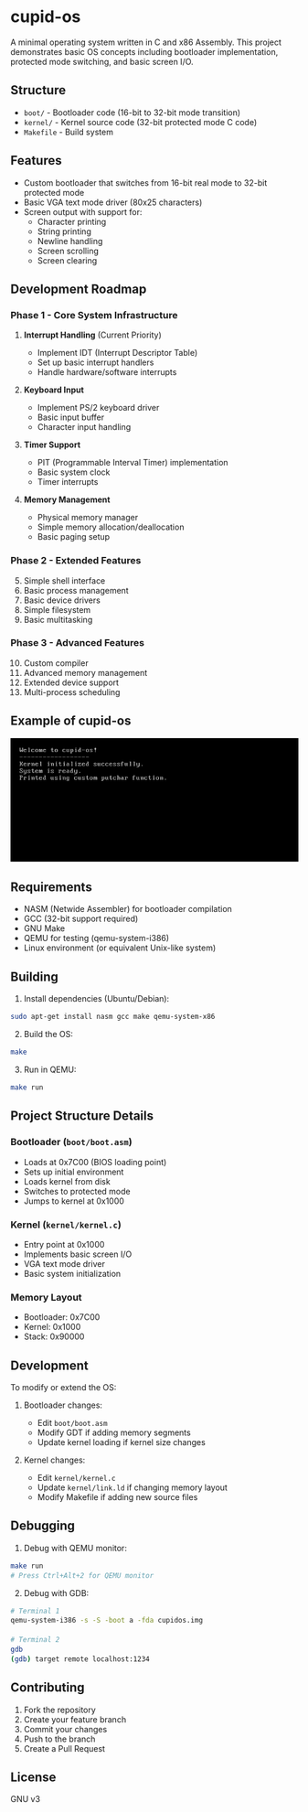# cupid-os
A minimal operating system written in C and x86 Assembly. This project demonstrates basic OS concepts including bootloader implementation, protected mode switching, and basic screen I/O.

## Structure
- `boot/` - Bootloader code (16-bit to 32-bit mode transition)
- `kernel/` - Kernel source code (32-bit protected mode C code)
- `Makefile` - Build system

## Features
- Custom bootloader that switches from 16-bit real mode to 32-bit protected mode
- Basic VGA text mode driver (80x25 characters)
- Screen output with support for:
  - Character printing
  - String printing
  - Newline handling
  - Screen scrolling
  - Screen clearing
## Development Roadmap
### Phase 1 - Core System Infrastructure
1. **Interrupt Handling** (Current Priority)
   - Implement IDT (Interrupt Descriptor Table)
   - Set up basic interrupt handlers
   - Handle hardware/software interrupts

2. **Keyboard Input**
   - Implement PS/2 keyboard driver
   - Basic input buffer
   - Character input handling

3. **Timer Support**
   - PIT (Programmable Interval Timer) implementation
   - Basic system clock
   - Timer interrupts

4. **Memory Management**
   - Physical memory manager
   - Simple memory allocation/deallocation
   - Basic paging setup

### Phase 2 - Extended Features
5. Simple shell interface
6. Basic process management
7. Basic device drivers
8. Simple filesystem
9. Basic multitasking

### Phase 3 - Advanced Features
10. Custom compiler
11. Advanced memory management
12. Extended device support
13. Multi-process scheduling

## Example of cupid-os
![alt text for cupid-os img](img/os.png)

## Requirements
- NASM (Netwide Assembler) for bootloader compilation
- GCC (32-bit support required)
- GNU Make
- QEMU for testing (qemu-system-i386)
- Linux environment (or equivalent Unix-like system)

## Building
1. Install dependencies (Ubuntu/Debian):
```bash
sudo apt-get install nasm gcc make qemu-system-x86
```

2. Build the OS:
```bash
make
```

3. Run in QEMU:
```bash
make run
```

## Project Structure Details
### Bootloader (`boot/boot.asm`)
- Loads at 0x7C00 (BIOS loading point)
- Sets up initial environment
- Loads kernel from disk
- Switches to protected mode
- Jumps to kernel at 0x1000

### Kernel (`kernel/kernel.c`)
- Entry point at 0x1000
- Implements basic screen I/O
- VGA text mode driver
- Basic system initialization

### Memory Layout
- Bootloader: 0x7C00
- Kernel: 0x1000
- Stack: 0x90000

## Development
To modify or extend the OS:

1. Bootloader changes:
   - Edit `boot/boot.asm`
   - Modify GDT if adding memory segments
   - Update kernel loading if kernel size changes

2. Kernel changes:
   - Edit `kernel/kernel.c`
   - Update `kernel/link.ld` if changing memory layout
   - Modify Makefile if adding new source files

## Debugging
1. Debug with QEMU monitor:
```bash
make run
# Press Ctrl+Alt+2 for QEMU monitor
```

2. Debug with GDB:
```bash
# Terminal 1
qemu-system-i386 -s -S -boot a -fda cupidos.img

# Terminal 2
gdb
(gdb) target remote localhost:1234
```

## Contributing
1. Fork the repository
2. Create your feature branch
3. Commit your changes
4. Push to the branch
5. Create a Pull Request

## License
GNU v3

